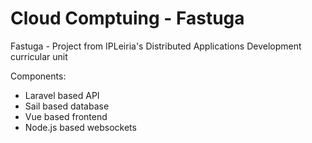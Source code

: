 # Cloud Comptuing - Fastuga

Fastuga - Project from IPLeiria's Distributed Applications Development curricular unit

Components:
- Laravel based API
- Sail based database
- Vue based frontend
- Node.js based websockets
